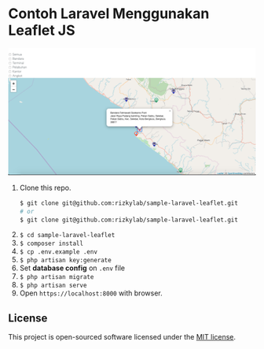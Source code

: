 # Contoh Laravel Menggunakan Leaflet JS

![Laravel Leaflet JS Project Example](sc.png)

1. Clone this repo.
    ```bash
    $ git clone git@github.com:rizkylab/sample-laravel-leaflet.git
    # or
    $ git clone git@github.com:rizkylab/sample-laravel-leaflet.git
    ```
2. `$ cd sample-laravel-leaflet`
3. `$ composer install`
4. `$ cp .env.example .env`
5. `$ php artisan key:generate`
6. Set **database config** on `.env` file
7. `$ php artisan migrate`
8. `$ php artisan serve`
10. Open `https://localhost:8000` with browser.


## License

This project is open-sourced software licensed under the [MIT license](LICENSE).
